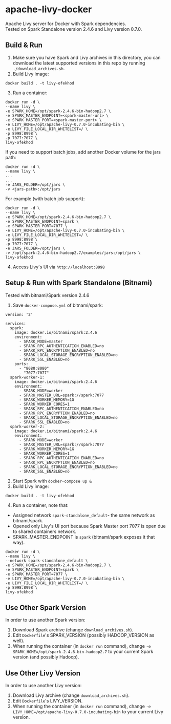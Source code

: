 # apache-livy-docker
Apache Livy server for Docker with Spark dependencies.  
Tested on Spark Standalone version 2.4.6 and Livy version 0.7.0.  

## Build & Run
1. Make sure you have Spark and Livy archives in this directory, you can download the latest supported versions in this repo by running `./download_archives.sh`.  
2. Build Livy image:
~~~
docker build . -t livy-ofekhod
~~~
3. Run a container:  
~~~
docker run -d \
--name livy \
-e SPARK_HOME=/opt/spark-2.4.6-bin-hadoop2.7 \
-e SPARK_MASTER_ENDPOINT=<spark-master-url> \
-e SPARK_MASTER_PORT=<spark-master-port> \
-e LIVY_HOME=/opt/apache-livy-0.7.0-incubating-bin \
-e LIVY_FILE_LOCAL_DIR_WHITELIST=/ \
-p 8998:8998 \
-p 7077:7077 \
livy-ofekhod
~~~  

If you need to support batch jobs, add another Docker volume for the jars path:  
~~~
docker run -d \
--name livy \
...
...
-e JARS_FOLDER=/opt/jars \
-v <jars-path>:/opt/jars
~~~  

For example (with batch job support):  
~~~
docker run -d \
--name livy \
-e SPARK_HOME=/opt/spark-2.4.6-bin-hadoop2.7 \
-e SPARK_MASTER_ENDPOINT=spark \
-e SPARK_MASTER_PORT=7077 \
-e LIVY_HOME=/opt/apache-livy-0.7.0-incubating-bin \
-e LIVY_FILE_LOCAL_DIR_WHITELIST=/ \
-p 8998:8998 \
-p 7077:7077 \
-e JARS_FOLDER=/opt/jars \
-v /opt/spark-2.4.6-bin-hadoop2.7/examples/jars:/opt/jars \
livy-ofekhod
~~~  
4. Access Livy's UI via `http://localhost:8998`    
  
## Setup & Run with Spark Standalone (Bitnami)
Tested with bitnami/Spark version 2.4.6
1. Save `docker-compose.yml` of bitnami/spark:  
~~~
version: '2'

services:
  spark:
    image: docker.io/bitnami/spark:2.4.6
    environment:
      - SPARK_MODE=master
      - SPARK_RPC_AUTHENTICATION_ENABLED=no
      - SPARK_RPC_ENCRYPTION_ENABLED=no
      - SPARK_LOCAL_STORAGE_ENCRYPTION_ENABLED=no
      - SPARK_SSL_ENABLED=no
    ports:
      - "8080:8080"
      - "7077:7077"
  spark-worker-1:
    image: docker.io/bitnami/spark:2.4.6
    environment:
      - SPARK_MODE=worker
      - SPARK_MASTER_URL=spark://spark:7077
      - SPARK_WORKER_MEMORY=1G
      - SPARK_WORKER_CORES=1
      - SPARK_RPC_AUTHENTICATION_ENABLED=no
      - SPARK_RPC_ENCRYPTION_ENABLED=no
      - SPARK_LOCAL_STORAGE_ENCRYPTION_ENABLED=no
      - SPARK_SSL_ENABLED=no
  spark-worker-2:
    image: docker.io/bitnami/spark:2.4.6
    environment:
      - SPARK_MODE=worker
      - SPARK_MASTER_URL=spark://spark:7077
      - SPARK_WORKER_MEMORY=1G
      - SPARK_WORKER_CORES=1
      - SPARK_RPC_AUTHENTICATION_ENABLED=no
      - SPARK_RPC_ENCRYPTION_ENABLED=no
      - SPARK_LOCAL_STORAGE_ENCRYPTION_ENABLED=no
      - SPARK_SSL_ENABLED=no
~~~  
2. Start Spark with `docker-compose up &`  
3. Build Livy image:
~~~
docker build . -t livy-ofekhod
~~~  
4. Run a container, note that:  

* Assigned network `spark-standalone_default`- the same network as bitnami/spark.  
* Opened only Livy's UI port because Spark Master port 7077 is open due to shared containers network.  
* SPARK_MASTER_ENDPOINT is `spark` (bitnami/spark exposes it that way).  
~~~
docker run -d \
--name livy \
--network spark-standalone_default \
-e SPARK_HOME=/opt/spark-2.4.6-bin-hadoop2.7 \
-e SPARK_MASTER_ENDPOINT=spark \
-e SPARK_MASTER_PORT=7077 \
-e LIVY_HOME=/opt/apache-livy-0.7.0-incubating-bin \
-e LIVY_FILE_LOCAL_DIR_WHITELIST=/ \
-p 8998:8998 \
livy-ofekhod
~~~
  
## Use Other Spark Version  
In order to use another Spark version:  
1. Download Spark archive (change `download_archives.sh`).  
2. Edit `Dockerfile`'s SPARK_VERSION (possibly HADOOP_VERSION as well).  
3. When running the container (in `docker run` command), change `-e SPARK_HOME=/opt/spark-2.4.6-bin-hadoop2.7` to your current Spark version (and possibly Hadoop).  

## Use Other Livy Version
In order to use another Livy version:  
1. Download Livy archive (change `download_archives.sh`).  
2. Edit `Dockerfile`'s LIVY_VERSION.  
3. When running the container (in `docker run` command), change `-e LIVY_HOME=/opt/apache-livy-0.7.0-incubating-bin` to your current Livy version.    
